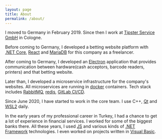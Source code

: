```yaml
---
layout: page
title: About
permalink: /about/
---
```


I moved to Germany in February 2019.
Since then I work at [Tipster Service GmbH](https://tipster-service.de/) in Cologne.

Before coming to Germany, I developed a betting website platform with [.NET Core](https://dotnet.microsoft.com/), 
[React](https://reactjs.org/) and [MariaDB](https://mariadb.org/) for this company as a freelancer.

After coming to Germany, I developed an [Electron](https://www.electronjs.org/) application that provides communication
between hardware(cash acceptors, barcode readers, printers) and that betting website.

Later than, I developed a microservice infrastructure for the company's websites. All microservices are running in [docker](https://www.docker.com/) containers. Tech stack includes [RabbitMQ](https://www.rabbitmq.com/), [redis](https://redis.io/), [GitLab CI/CD](https://docs.gitlab.com/ee/ci/).

Since June 2020, I have started to work in the core team. I use C++, [Qt](https://www.qt.io/) and [WSL2](https://en.wikipedia.org/wiki/Windows_Subsystem_for_Linux) daily.

In the early years of my professional career in Turkey, I had a chance to get a lot of experience in financial services. I worked for
some of the biggest banks there. All these years, I used [JS](https://developer.mozilla.org/en-US/docs/Web/JavaScript) and various kinds of 
[.NET Framework](https://en.wikipedia.org/wiki/ASP.NET) technologies. I even worked on projects written in
[Visual Basic](https://en.wikipedia.org/wiki/Visual_Basic).